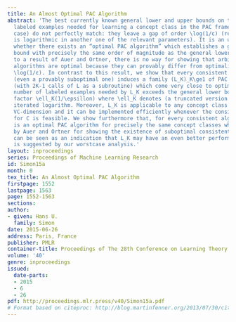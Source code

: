 ```yaml
---
title: An Almost Optimal PAC Algorithm
abstract: 'The best currently known general lower and upper bounds on the number of
  labeled examples needed for learning a concept class in the PAC framework (the realizable
  case) do not perfectly match: they leave a gap of order \log(1/ε) (resp. a gap which
  is logarithmic in another one of the relevant parameters). It is an unresolved question
  whether there exists an “optimal PAC algorithm” which establishes a general upper
  bound with precisely the same order of magnitude as the general lower bound. According
  to a result of Auer and Ortner, there is no way for showing that arbitrary consistent
  algorithms are optimal because they can provably differ from optimality by factor
  \log(1/ε). In contrast to this result, we show that every consistent algorithm L
  (even a provably suboptimal one) induces a family (L_K)_K\ge1 of PAC algorithms
  (with 2K-1 calls of L as a subroutine) which come very close to optimality: the
  number of labeled examples needed by L_K exceeds the general lower bound only by
  factor \ell_K(1/\epsillon) where \ell_K denotes (a truncated version of) the K-times
  iterated logarithm. Moreover, L_K is applicable to any concept class C of finite
  VC-dimension and it can be implemented efficiently whenever the consistency problem
  for C is feasible. We show furthermore that, for every consistent algorithm L, L_2
  is an optimal PAC algorithm for precisely the same concept classes which were used
  by Auer and Ortner for showing the existence of suboptimal consistent algorithms.  This
  can be seen as an indication that L_K may have an even better performance than it
  is suggested by our worstcase analysis.'
layout: inproceedings
series: Proceedings of Machine Learning Research
id: Simon15a
month: 0
tex_title: An Almost Optimal PAC Algorithm
firstpage: 1552
lastpage: 1563
page: 1552-1563
sections: 
author:
- given: Hans U.
  family: Simon
date: 2015-06-26
address: Paris, France
publisher: PMLR
container-title: Proceedings of The 28th Conference on Learning Theory
volume: '40'
genre: inproceedings
issued:
  date-parts:
  - 2015
  - 6
  - 26
pdf: http://proceedings.mlr.press/v40/Simon15a.pdf
# Format based on citeproc: http://blog.martinfenner.org/2013/07/30/citeproc-yaml-for-bibliographies/
---
```

